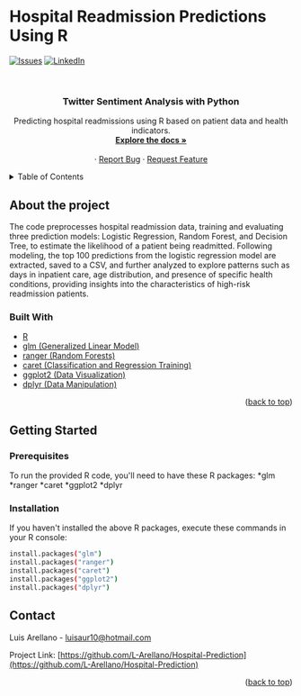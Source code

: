 # Hospital Readmission Predictions Using R
<div id="top"></div>

<!-- PROJECT SHIELDS -->
[![Issues][issues-shield]][issues-url]
[![LinkedIn][linkedin-shield]][linkedin-url]

<!-- PROJECT LOGO -->
<br />
<div align="center">
  <a href="https://github.com/L-Arellano/Hospital-Prediction">
  </a>

<h3 align="center">Twitter Sentiment Analysis with Python</h3>

  <p align="center">
    Predicting hospital readmissions using R based on patient data and health indicators.
    <br />
    <a href="https://github.com/L-Arellano/Hospital-Prediction"><strong>Explore the docs »</strong></a>
    <br />
    <br />
    ·
    <a href="https://github.com/L-Arellano/Hospital-Prediction/issues">Report Bug</a>
    ·
    <a href="https://github.com/L-Arellano/Hospital-Prediction/issues">Request Feature</a>
  </p>
</div>

<!-- TABLE OF CONTENTS -->
<details>
  <summary>Table of Contents</summary>
  <ol>
    <li>
      <a href="#about-the-project">About The Project</a>
      <ul>
        <li><a href="#built-with">Built With</a></li>
      </ul>
    </li>
    <li>
      <a href="#getting-started">Getting Started</a>
      <ul>
        <li><a href="#prerequisites">Prerequisites</a></li>
        <li><a href="#installation">Installation</a></li>
      </ul>
    </li>
    <li><a href="#contact">Contact</a></li>
  </ol>
</details>

<!-- ABOUT THE PROJECT -->
## About the project

The code preprocesses hospital readmission data, training and evaluating three prediction models: Logistic Regression, Random Forest, and Decision Tree, to estimate the likelihood of a patient being readmitted. Following modeling, the top 100 predictions from the logistic regression model are extracted, saved to a CSV, and further analyzed to explore patterns such as days in inpatient care, age distribution, and presence of specific health conditions, providing insights into the characteristics of high-risk readmission patients.

### Built With

* [R](https://www.r-project.org/)
* [glm (Generalized Linear Model)](https://www.rdocumentation.org/packages/stats/versions/3.6.2/topics/glm)
* [ranger (Random Forests)](https://cran.r-project.org/web/packages/ranger/ranger.pdf)
* [caret (Classification and Regression Training)](https://cran.r-project.org/web/packages/caret/vignettes/caret.html)
* [ggplot2 (Data Visualization)](https://ggplot2.tidyverse.org/)
* [dplyr (Data Manipulation)](https://dplyr.tidyverse.org/)

<p align="right">(<a href="#top">back to top</a>)</p>

<!-- GETTING STARTED -->
## Getting Started

### Prerequisites

To run the provided R code, you'll need to have these R packages:
*glm
*ranger
*caret
*ggplot2
*dplyr

### Installation

If you haven't installed the above R packages, execute these commands in your R console:

```sh
install.packages("glm")
install.packages("ranger")
install.packages("caret")
install.packages("ggplot2")
install.packages("dplyr")
```
<!-- CONTACT -->
## Contact

Luis Arellano - luisaur10@hotmail.com

Project Link: [https://github.com/L-Arellano/Hospital-Prediction](https://github.com/L-Arellano/Hospital-Prediction)

<p align="right">(<a href="#top">back to top</a>)</p>




<!-- MARKDOWN LINKS & IMAGES -->
<!-- https://www.markdownguide.org/basic-syntax/#reference-style-links -->
[issues-shield]: https://img.shields.io/github/issues/L-Arellano/Hospital-Prediction.svg?style=for-the-badge
[issues-url]: https://github.com/L-Arellano/Hospital-Prediction/issues
[linkedin-shield]: https://img.shields.io/badge/-LinkedIn-black.svg?style=for-the-badge&logo=linkedin&colorB=555
[linkedin-url]: https://www.linkedin.com/in/luis-arellano-a312631bb/
[product-screenshot]: images/screenshot.png

